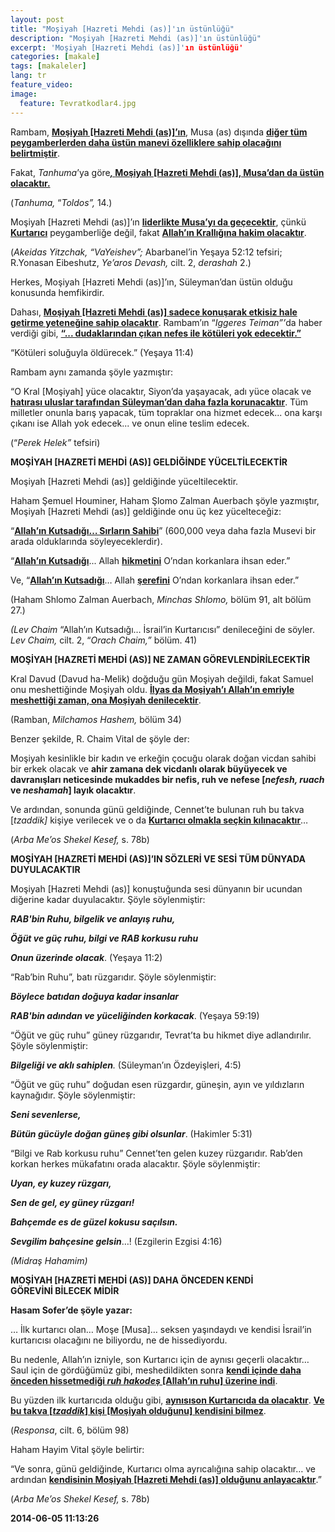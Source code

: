 ```yaml
---
layout: post
title: "Moşiyah [Hazreti Mehdi (as)]'ın üstünlüğü"
description: "Moşiyah [Hazreti Mehdi (as)]'ın üstünlüğü"
excerpt: 'Moşiyah [Hazreti Mehdi (as)]'ın üstünlüğü'
categories: [makale]
tags: [makaleler]
lang: tr
feature_video: 
image:
  feature: Tevratkodlar4.jpg
---
```


<div>
<div>
<p>Rambam, <strong><u>Moşiyah [Hazreti Mehdi (as)]&rsquo;ın</u></strong>, Musa (as) dışında <strong><u>diğer t&uuml;m peygamberlerden daha &uuml;st&uuml;n manevi &ouml;zelliklere sahip olacağını belirtmiştir</u></strong>.</p>
<p>Fakat, <em>Tanhuma</em>&rsquo;ya g&ouml;re<strong><em><u>, </u></em><u>Moşiyah [Hazreti Mehdi (as)], Musa&rsquo;dan da &uuml;st&uuml;n olacaktır.</u></strong></p>
<p>(<em>Tanhuma, </em>&ldquo;<em>Toldos&rdquo;, </em>14.)</p>
</div>
</div>
<div>
<div>
<p>Moşiyah [Hazreti Mehdi (as)]&rsquo;ın <strong><u>liderlikte Musa&rsquo;yı da ge&ccedil;ecektir</u></strong>, &ccedil;&uuml;nk&uuml; <strong><u>Kurtarıcı</u></strong> peygamberliğe değil, fakat <strong><u>Allah&rsquo;ın Krallığına hakim olacaktır</u></strong>.</p>
<p>(<em>Akeidas Yitzchak, &ldquo;VaYeishev&rdquo;; </em>Abarbanel&rsquo;in Yeşaya 52:12 tefsiri; R.Yonasan Eibeshutz, <em>Ye&rsquo;aros Devash, </em>cilt. 2, <em>derashah </em>2.)</p>
<p>Herkes, Moşiyah [Hazreti Mehdi (as)]&rsquo;ın, S&uuml;leyman&rsquo;dan &uuml;st&uuml;n olduğu konusunda hemfikirdir.</p>
<p>Dahası, <strong><u>Moşiyah [Hazreti Mehdi (as)] sadece konuşarak etkisiz hale getirme yeteneğine sahip olacaktır</u></strong>. Rambam&rsquo;ın &ldquo;<em>Iggeres Teiman&rdquo;&rsquo;</em>da haber verdiği gibi, <strong><u>&ldquo;... dudaklarından &ccedil;ıkan nefes ile k&ouml;t&uuml;leri yok edecektir.&rdquo;</u></strong></p>
<p>&ldquo;K&ouml;t&uuml;leri soluğuyla &ouml;ld&uuml;recek.&rdquo; (Yeşaya 11:4)</p>
<p>Rambam aynı zamanda ş&ouml;yle yazmıştır:</p>
<p>&ldquo;O Kral [Moşiyah] y&uuml;ce olacaktır, Siyon&rsquo;da yaşayacak, adı y&uuml;ce olacak ve <strong><u>hatırası uluslar tarafından S&uuml;leyman&rsquo;dan daha fazla korunacaktır</u></strong>. T&uuml;m milletler onunla barış yapacak, t&uuml;m topraklar ona hizmet edecek... ona karşı &ccedil;ıkanı ise Allah yok edecek... ve onun eline teslim edecek.</p>
<p>(&ldquo;<em>Perek Helek&rdquo; </em>tefsiri)</p>
</div>
</div>
<p><strong>MOŞİYAH [HAZRETİ MEHDİ (AS)] GELDİĞİNDE Y&Uuml;CELTİLECEKTİR</strong></p>
<div>
<div>
<p>Moşiyah [Hazreti Mehdi (as)] geldiğinde y&uuml;celtilecektir.</p>
<p>Haham Şemuel Houminer, Haham Şlomo Zalman Auerbach ş&ouml;yle yazmıştır, Moşiyah [Hazreti Mehdi (as)] geldiğinde onu &uuml;&ccedil; kez y&uuml;celteceğiz:</p>
<p>&ldquo;<strong><u>Allah&rsquo;ın Kutsadığı&hellip; Sırların Sahibi</u></strong>&rdquo; (600,000 veya daha fazla Musevi bir arada olduklarında s&ouml;yleyeceklerdir).</p>
<p>&ldquo;<strong><u>Allah&rsquo;ın Kutsadığı</u></strong>... Allah <strong><u>hikmetini</u></strong> O&rsquo;ndan korkanlara ihsan eder.&rdquo;</p>
<p>Ve, &ldquo;<strong><u>Allah&rsquo;ın Kutsadığı</u></strong>&hellip; Allah <strong><u>şerefini</u></strong> O&rsquo;ndan korkanlara ihsan eder.&rdquo;</p>
<p>(Haham Shlomo Zalman Auerbach, <em>Minchas Shlomo, </em>b&ouml;l&uuml;m 91, alt b&ouml;l&uuml;m 27.)</p>
<p><em>(Lev Chaim </em>&ldquo;Allah&rsquo;ın Kutsadığı&hellip; İsrail&rsquo;in Kurtarıcısı&rdquo; denileceğini de s&ouml;yler. <em>Lev Chaim, </em>cilt. 2, &ldquo;<em>Orach Chaim,&rdquo; </em>b&ouml;l&uuml;m. 41)</p>
</div>
</div>
<p><strong>MOŞİYAH [HAZRETİ MEHDİ (AS)] NE ZAMAN G&Ouml;REVLENDİRİLECEKTİR</strong></p>
<div>
<div>
<p>Kral Davud (Davud ha-Melik) doğduğu g&uuml;n Moşiyah değildi, fakat Samuel onu meshettiğinde Moşiyah oldu. <strong><u>İlyas da Moşiyah&rsquo;ı Allah&rsquo;ın emriyle meshettiği zaman, ona Moşiyah denilecektir</u></strong>.</p>
<p>(Ramban, <em>Milchamos Hashem, </em>b&ouml;l&uuml;m 34)</p>
<p>Benzer şekilde, R. Chaim Vital de ş&ouml;yle der:</p>
<p>Moşiyah kesinlikle bir kadın ve erkeğin &ccedil;ocuğu olarak doğan vicdan sahibi bir erkek olacak ve <strong>ahir zamana dek vicdanlı olarak b&uuml;y&uuml;yecek ve davranışları neticesinde mukaddes bir nefis, ruh ve nefese [<em>nefesh, ruach </em>ve <em>neshamah</em>] layık olacaktır</strong>.</p>
<p>Ve ardından, sonunda g&uuml;n&uuml; geldiğinde, Cennet&rsquo;te bulunan ruh bu takva [<em>tzaddik] </em>kişiye verilecek ve o da <strong><u>Kurtarıcı olmakla se&ccedil;kin kılınacaktır</u></strong>&hellip;</p>
<p>(<em>Arba Me&rsquo;os Shekel Kesef, </em>s. 78b)</p>
</div>
</div>
<p><strong>MOŞİYAH [HAZRETİ MEHDİ (AS)]&rsquo;IN S&Ouml;ZLERİ VE SESİ T&Uuml;M D&Uuml;NYADA DUYULACAKTIR</strong></p>
<div>
<div>
<p>Moşiyah [Hazreti Mehdi (as)] konuştuğunda sesi d&uuml;nyanın bir ucundan diğerine kadar duyulacaktır. Ş&ouml;yle s&ouml;ylenmiştir:</p>
<p><strong><em>RAB'bin Ruhu, bilgelik ve anlayış ruhu,</em></strong></p>
<p><strong><em>&Ouml;ğ&uuml;t ve g&uuml;&ccedil; ruhu, bilgi ve RAB korkusu ruhu</em></strong></p>
<p><strong><em>Onun &uuml;zerinde olacak</em></strong>. (Yeşaya 11:2)</p>
<p>&ldquo;Rab&rsquo;bin Ruhu&rdquo;, batı r&uuml;zgarıdır. Ş&ouml;yle s&ouml;ylenmiştir:</p>
<p><strong><em>B&ouml;ylece batıdan doğuya kadar insanlar</em></strong></p>
<p><strong><em>RAB'bin adından ve y&uuml;celiğinden korkacak</em></strong>. (Yeşaya 59:19)</p>
<p>&ldquo;&Ouml;ğ&uuml;t ve g&uuml;&ccedil; ruhu&rdquo; g&uuml;ney r&uuml;zgarıdır, Tevrat&rsquo;ta bu hikmet diye adlandırılır. Ş&ouml;yle s&ouml;ylenmiştir:</p>
<p><strong><em>Bilgeliği ve aklı sahiplen</em></strong><em>.</em> (S&uuml;leyman&rsquo;ın &Ouml;zdeyişleri, 4:5)</p>
<p>&ldquo;&Ouml;ğ&uuml;t ve g&uuml;&ccedil; ruhu&rdquo; doğudan esen r&uuml;zgardır, g&uuml;neşin, ayın ve yıldızların kaynağıdır. Ş&ouml;yle s&ouml;ylenmiştir:</p>
<p><strong><em>Seni sevenlerse,</em></strong></p>
<p><strong><em>B&uuml;t&uuml;n g&uuml;c&uuml;yle doğan g&uuml;neş gibi olsunlar</em></strong>. (Hakimler 5:31)</p>
<p>&ldquo;Bilgi ve Rab korkusu ruhu&rdquo; Cennet&rsquo;ten gelen kuzey r&uuml;zgarıdır. Rab&rsquo;den korkan herkes m&uuml;kafatını orada alacaktır. Ş&ouml;yle s&ouml;ylenmiştir:</p>
<p><strong><em>Uyan, ey kuzey r&uuml;zgarı,</em></strong></p>
<p><strong><em>Sen de gel, ey g&uuml;ney r&uuml;zgarı!</em></strong></p>
<p><strong><em>Bah&ccedil;emde es de g&uuml;zel kokusu sa&ccedil;ılsın.</em></strong></p>
<p><strong><em>Sevgilim bah&ccedil;esine gelsin</em></strong>&hellip;! (Ezgilerin Ezgisi 4:16)</p>
<p><em>(Midraş Hahamim)</em></p>
</div>
</div>
<p><strong>MOŞİYAH [HAZRETİ MEHDİ (AS)] DAHA &Ouml;NCEDEN KENDİ G&Ouml;REVİNİ&nbsp;</strong><strong>BİLECEK MİDİR</strong></p>
<div>
<div>
<p><strong>Hasam Sofer&rsquo;de ş&ouml;yle yazar:</strong></p>
<p>&hellip; İlk kurtarıcı olan&hellip; Moşe [Musa]&hellip; seksen yaşındaydı ve kendisi İsrail&rsquo;in kurtarıcısı olacağını ne biliyordu, ne de hissediyordu.</p>
<p>Bu nedenle, Allah&rsquo;ın izniyle, son Kurtarıcı i&ccedil;in de aynısı ge&ccedil;erli olacaktır&hellip; Saul i&ccedil;in de g&ouml;rd&uuml;ğ&uuml;m&uuml;z gibi, meshedildikten sonra <strong><u>kendi i&ccedil;inde daha &ouml;nceden hissetmediği <em>ruh hakodeş </em>[Allah&rsquo;ın ruhu] &uuml;zerine indi</u></strong>.</p>
<p>Bu y&uuml;zden ilk kurtarıcıda olduğu gibi, <strong><u>aynısı</u></strong><strong><u>son Kurtarıcıda da olacaktır</u></strong>. <strong><u>Ve bu takva [<em>tzaddik</em>] kişi [Moşiyah olduğunu] kendisini bilmez</u></strong>.</p>
<p>(<em>Responsa</em>, cilt. 6, b&ouml;l&uuml;m 98)</p>
</div>
</div>
<div>
<div>
<p>Haham Hayim Vital ş&ouml;yle belirtir:</p>
<p>&ldquo;Ve sonra, g&uuml;n&uuml; geldiğinde, Kurtarıcı olma ayrıcalığına sahip olacaktır&hellip; ve ardından <strong><u>kendisinin Moşiyah [Hazreti Mehdi (as)] olduğunu anlayacaktır</u></strong>.&rdquo;</p>
<p>(<em>Arba Me&rsquo;os Shekel Kesef, </em>s. 78b)</p>
</div>
</div>
<p><strong>2014-06-05 11:13:26</strong></p>
